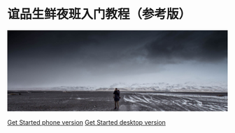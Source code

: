 # 谊品生鲜夜班入门教程（参考版）<!-- {docsify-ignore} -->

![](./resources/pic/common/coverpage.jpg)

[Get Started phone version](https://hanwall.github.io/WORKFLOWS4COMPANY/)  [Get Started desktop version](./index.md)


